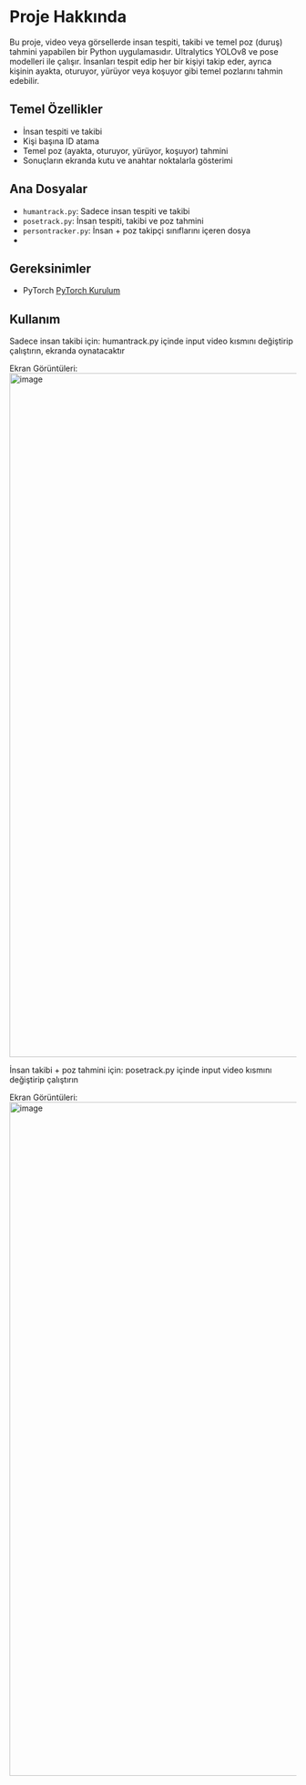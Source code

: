 # Proje Hakkında
Bu proje, video veya görsellerde insan tespiti, takibi ve temel poz (duruş) tahmini yapabilen bir Python uygulamasıdır. Ultralytics YOLOv8 ve pose modelleri ile çalışır. İnsanları tespit edip her bir kişiyi takip eder, ayrıca kişinin ayakta, oturuyor, yürüyor veya koşuyor gibi temel pozlarını tahmin edebilir.

## Temel Özellikler
- İnsan tespiti ve takibi
- Kişi başına ID atama
- Temel poz (ayakta, oturuyor, yürüyor, koşuyor) tahmini
- Sonuçların ekranda kutu ve anahtar noktalarla gösterimi

## Ana Dosyalar
- `humantrack.py`: Sadece insan tespiti ve takibi
- `posetrack.py`: İnsan tespiti, takibi ve poz tahmini
- `persontracker.py`: İnsan + poz takipçi sınıflarını içeren dosya
- 

## Gereksinimler

- PyTorch 
[PyTorch Kurulum](https://pytorch.org/get-started/locally/)

## Kullanım
Sadece insan takibi için:
humantrack.py içinde input video kısmını değiştirip çalıştırın, ekranda oynatacaktır

Ekran Görüntüleri:
<img width="2133" height="1201" alt="image" src="https://github.com/user-attachments/assets/6af8d157-60d6-44b6-957e-6b0c532422e2" />




İnsan takibi + poz tahmini için:
posetrack.py içinde input video kısmını değiştirip çalıştırın

Ekran Görüntüleri:
<img width="2115" height="1183" alt="image" src="https://github.com/user-attachments/assets/fb6ccb72-c53d-43df-bc02-6e141e2bb901" />



